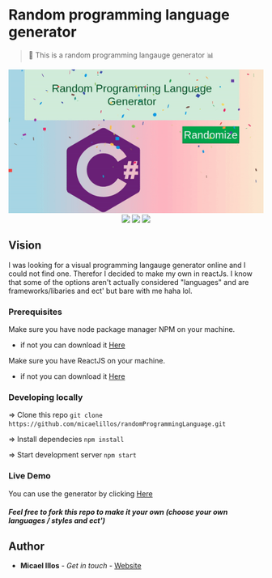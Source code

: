 # Random programming language generator

> 📌 This is a random programming langauge generator 📊
<p align="center">
  <img src="example.gif" />
  <br/>
   <img src="https://img.shields.io/badge/License-MIT-yellow.svg">
<img src="https://img.shields.io/badge/License-Apache%202.0-blue.svg">
  <img src="https://img.shields.io/badge/random-generator-orange">
</p>

## Vision
I was looking for a visual programming langauge generator online and I could not find one. Therefor I decided to make my own in reactJs. I know that some of the options aren't actually considered "languages" and are frameworks/libaries and ect'
but bare with me haha lol.

### Prerequisites
Make sure you have node package manager NPM on your machine.
  - if not you can download it <a href="https://nodejs.org/en/"> Here </a>
  
 Make sure you have ReactJS on your machine.
  - if not you can download it <a href="https://reactjs.org/"> Here </a>

### Developing locally
=> Clone this repo `git clone https://github.com/micaelillos/randomProgrammingLanguage.git`

=> Install dependecies `npm install`

=> Start development server `npm start`

### Live Demo
You can use the generator by clicking <a href="https://randev.micaelil.com"> Here </a>

##### Feel free to fork this repo to make it your own (choose your own languages / styles and ect')

## Author
* **Micael Illos** - *Get in touch* - <a href="https://micaelil.com"> Website </a>

